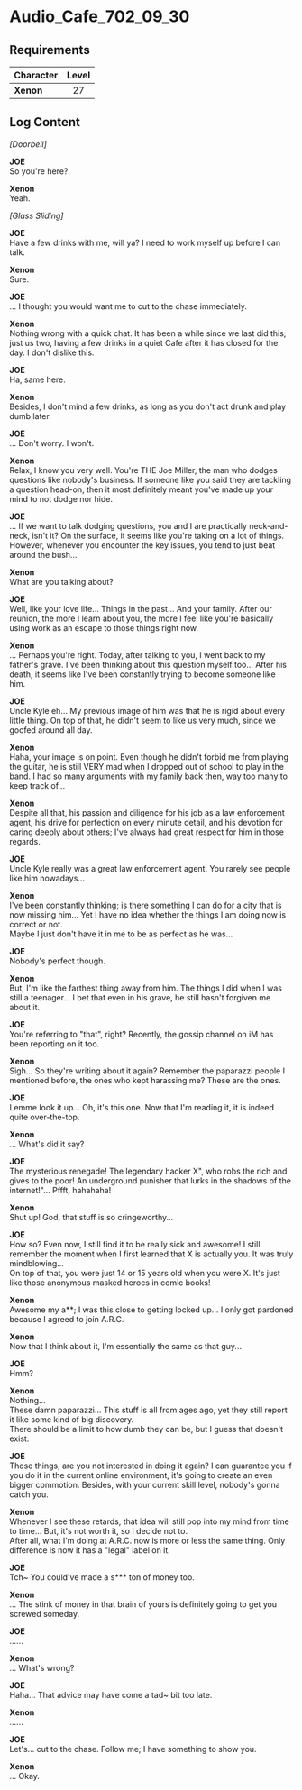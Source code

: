 # Audio_Cafe_702_09_30
## Requirements
|Character|Level|
|---------|:---:|
|**Xenon**| 27  |

## Log Content
*\[Doorbell\]*

**JOE**<br>
So you're here?

**Xenon**<br>
Yeah.

*\[Glass Sliding\]*

**JOE**<br>
Have a few drinks with me, will ya? I need to work myself up before I can talk.

**Xenon**<br>
Sure.

**JOE**<br>
... I thought you would want me to cut to the chase immediately.

**Xenon**<br>
Nothing wrong with a quick chat. It has been a while since we last did this; just us two, having a few drinks in a quiet Cafe after it has closed for the day. I don't dislike this.

**JOE**<br>
Ha, same here.

**Xenon**<br>
Besides, I don't mind a few drinks, as long as you don't act drunk and play dumb later.

**JOE**<br>
... Don't worry. I won't.

**Xenon**<br>
Relax, I know you very well. You're THE Joe Miller, the man who dodges questions like nobody's business. If someone like you said they are tackling a question head\-on, then it most definitely meant you've made up your mind to not dodge nor hide.

**JOE**<br>
... If we want to talk dodging questions, you and I are practically neck\-and\-neck, isn't it? On the surface, it seems like you're taking on a lot of things. However, whenever you encounter the key issues, you tend to just beat around the bush...

**Xenon**<br>
What are you talking about?

**JOE**<br>
Well, like your love life... Things in the past... And your family. After our reunion, the more I learn about you, the more I feel like you're basically using work as an escape to those things right now.

**Xenon**<br>
... Perhaps you're right. Today, after talking to you, I went back to my father's grave. I've been thinking about this question myself too... After his death, it seems like I've been constantly trying to become someone like him.

**JOE**<br>
Uncle Kyle eh... My previous image of him was that he is rigid about every little thing. On top of that, he didn't seem to like us very much, since we goofed around all day.

**Xenon**<br>
Haha, your image is on point. Even though he didn't forbid me from playing the guitar, he is still VERY mad when I dropped out of school to play in the band. I had so many arguments with my family back then, way too many to keep track of...

**Xenon**<br>
Despite all that, his passion and diligence for his job as a law enforcement agent, his drive for perfection on every minute detail, and his devotion for caring deeply about others; I've always had great respect for him in those regards.

**JOE**<br>
Uncle Kyle really was a great law enforcement agent. You rarely see people like him nowadays...

**Xenon**<br>
I've been constantly thinking; is there something I can do for a city that is now missing him... Yet I have no idea whether the things I am doing now is correct or not.<br>
Maybe I just don't have it in me to be as perfect as he was...

**JOE**<br>
Nobody's perfect though.

**Xenon**<br>
But, I'm like the farthest thing away from him. The things I did when I was still a teenager... I bet that even in his grave, he still hasn't forgiven me about it.

**JOE**<br>
You're referring to "that", right? Recently, the gossip channel on iM has been reporting on it too.

**Xenon**<br>
Sigh... So they're writing about it again? Remember the paparazzi people I mentioned before, the ones who kept harassing me? These are the ones.

**JOE**<br>
Lemme look it up... Oh, it's this one. Now that I'm reading it, it is indeed quite over\-the\-top.

**Xenon**<br>
... What's did it say?

**JOE**<br>
The mysterious renegade! The legendary hacker X", who robs the rich and gives to the poor! An underground punisher that lurks in the shadows of the internet!"... Pffft, hahahaha!

**Xenon**<br>
Shut up! God, that stuff is so cringeworthy...

**JOE**<br>
How so? Even now, I still find it to be really sick and awesome! I still remember the moment when I first learned that X is actually you. It was truly mindblowing...<br>
On top of that, you were just 14 or 15 years old when you were X. It's just like those anonymous masked heroes in comic books!

**Xenon**<br>
Awesome my a\*\*; I was this close to getting locked up... I only got pardoned because I agreed to join A.R.C.

**Xenon**<br>
Now that I think about it, I'm essentially the same as that guy...

**JOE**<br>
Hmm?

**Xenon**<br>
Nothing...<br>
These damn paparazzi... This stuff is all from ages ago, yet they still report it like some kind of big discovery. <br>
There should be a limit to how dumb they can be, but I guess that doesn't exist.

**JOE**<br>
Those things, are you not interested in doing it again? I can guarantee you if you do it in the current online environment, it's going to create an even bigger commotion. Besides, with your current skill level, nobody's gonna catch you.

**Xenon**<br>
Whenever I see these retards, that idea will still pop into my mind from time to time... But, it's not worth it, so I decide not to.<br>
After all, what I'm doing at A.R.C. now is more or less the same thing. Only difference is now it has a "legal" label on it. 

**JOE**<br>
Tch\~ You could've made a s\*\*\* ton of money too.

**Xenon**<br>
... The stink of money in that brain of yours is definitely going to get you screwed someday.

**JOE**<br>
......

**Xenon**<br>
... What's wrong?

**JOE**<br>
Haha... That advice may have come a tad\~ bit too late.

**Xenon**<br>
......

**JOE**<br>
Let's... cut to the chase. Follow me; I have something to show you.

**Xenon**<br>
... Okay.
